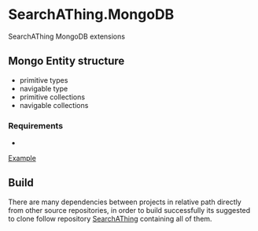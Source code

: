 # SearchAThing.MongoDB
SearchAThing MongoDB extensions

## Mongo Entity structure

- primitive types
- navigable type
- primitive collections
- navigable collections

### Requirements

- 

[Example](https://github.com/devel0/SearchAThing.Patterns/tree/master/src/MongoConcurrency)

## Build

There are many dependencies between projects in relative path directly from other source repositories,
in order to build successfully its suggested to clone follow repository [SearchAThing](https://github.com/devel0/SearchAThing) containing all of them.